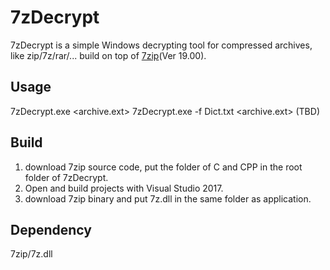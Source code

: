 # 7zDecrypt

7zDecrypt is a simple Windows decrypting tool for compressed archives, like zip/7z/rar/...
build on top of [7zip](https://www.7-zip.org/)(Ver 19.00). 

## Usage
7zDecrypt.exe <archive.ext>
7zDecrypt.exe -f Dict.txt <archive.ext> (TBD)

## Build
1. download 7zip source code, put the folder of C and CPP in the root folder of 7zDecrypt.
2. Open and build projects with Visual Studio 2017.
3. download 7zip binary and put 7z.dll in the same folder as application.

## Dependency
7zip/7z.dll

